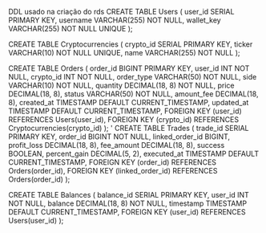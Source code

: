 DDL usado na criação do rds
CREATE TABLE Users (
    user_id SERIAL PRIMARY KEY,
    username VARCHAR(255) NOT NULL,
    wallet_key VARCHAR(255) NOT NULL UNIQUE
);

CREATE TABLE Cryptocurrencies (
    crypto_id SERIAL PRIMARY KEY,
    ticker VARCHAR(10) NOT NULL UNIQUE,
    name VARCHAR(255) NOT NULL
);

CREATE TABLE Orders (
    order_id BIGINT PRIMARY KEY,
    user_id INT NOT NULL,
    crypto_id INT NOT NULL,
    order_type VARCHAR(50) NOT NULL,
    side VARCHAR(10) NOT NULL,
    quantity DECIMAL(18, 8) NOT NULL,
    price DECIMAL(18, 8),
    status VARCHAR(50) NOT NULL,
    amount_fee DECIMAL(18, 8),
    created_at TIMESTAMP DEFAULT CURRENT_TIMESTAMP,
    updated_at TIMESTAMP DEFAULT CURRENT_TIMESTAMP,
    FOREIGN KEY (user_id) REFERENCES Users(user_id),
    FOREIGN KEY (crypto_id) REFERENCES Cryptocurrencies(crypto_id)
);
'
CREATE TABLE Trades (
    trade_id SERIAL PRIMARY KEY,
    order_id BIGINT NOT NULL,
    linked_order_id BIGINT,
    profit_loss DECIMAL(18, 8),
    fee_amount DECIMAL(18, 8),
    success BOOLEAN,
    percent_gain DECIMAL(5, 2),
    executed_at TIMESTAMP DEFAULT CURRENT_TIMESTAMP,
    FOREIGN KEY (order_id) REFERENCES Orders(order_id),
    FOREIGN KEY (linked_order_id) REFERENCES Orders(order_id)
);

CREATE TABLE Balances (
    balance_id SERIAL PRIMARY KEY,
    user_id INT NOT NULL,
    balance DECIMAL(18, 8) NOT NULL,
    timestamp TIMESTAMP DEFAULT CURRENT_TIMESTAMP,
    FOREIGN KEY (user_id) REFERENCES Users(user_id)
);